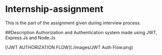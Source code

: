 # Internship-assignment
This is the part of the assignment given during interview process.


##Description
Authorization and Authentication system made using JWT, Express.Js and Node.Js

[!JWT AUTHORIZATION FLOW](./images/JWT Auth Flow.png)
